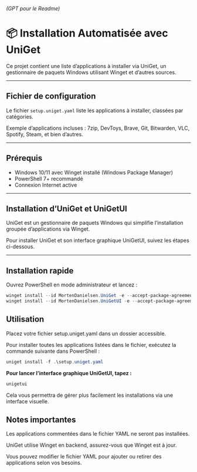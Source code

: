 *(GPT pour le Readme)*

# 📦 Installation Automatisée avec UniGet

Ce projet contient une liste d’applications à installer via UniGet, un gestionnaire de paquets Windows utilisant Winget et d’autres sources.

---

## Fichier de configuration

Le fichier `setup.uniget.yaml` liste les applications à installer, classées par catégories.

Exemple d’applications incluses : 7zip, DevToys, Brave, Git, Bitwarden, VLC, Spotify, Steam, et bien d’autres.

---

## Prérequis

- Windows 10/11 avec Winget installé (Windows Package Manager)
- PowerShell 7+ recommandé
- Connexion Internet active

---

## Installation d’UniGet et UniGetUI

UniGet est un gestionnaire de paquets Windows qui simplifie l’installation groupée d’applications via Winget.

Pour installer UniGet et son interface graphique UniGetUI, suivez les étapes ci-dessous.

---

## Installation rapide

Ouvrez PowerShell en mode administrateur et lancez :

```powershell
winget install --id MortenDanielsen.UniGet -e --accept-package-agreements --accept-source-agreements
winget install --id MortenDanielsen.UniGetUI -e --accept-package-agreements --accept-source-agreements
```

## Utilisation

Placez votre fichier setup.uniget.yaml dans un dossier accessible.

Pour installer toutes les applications listées dans le fichier, exécutez la commande suivante dans PowerShell :

```powershell
uniget install -f .\setup.uniget.yaml
```

**Pour lancer l’interface graphique UniGetUI, tapez :**

```powershell
unigetui
```

Cela vous permettra de gérer plus facilement les installations via une interface visuelle.

## Notes importantes

Les applications commentées dans le fichier YAML ne seront pas installées.

UniGet utilise Winget en backend, assurez-vous que Winget est à jour.

Vous pouvez modifier le fichier YAML pour ajouter ou retirer des applications selon vos besoins.
